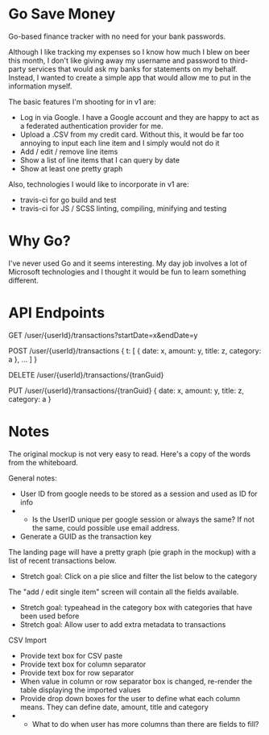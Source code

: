 # Go Save Money
Go-based finance tracker with no need for your bank passwords.

Although I like tracking my expenses so I know how much I blew on beer this month, I don't like giving away my username and password to third-party services that would ask my banks for statements on my behalf. Instead, I wanted to create a simple app that would allow me to put in the information myself.

The basic features I'm shooting for in v1 are:
* Log in via Google. I have a Google account and they are happy to act as a federated authentication provider for me.
* Upload a .CSV from my credit card. Without this, it would be far too annoying to input each line item and I simply would not do it
* Add / edit / remove line items
* Show a list of line items that I can query by date
* Show at least one pretty graph

Also, technologies I would like to incorporate in v1 are:
* travis-ci for go build and test
* travis-ci for JS / SCSS linting, compiling, minifying and testing

# Why Go?
I've never used Go and it seems interesting. My day job involves a lot of Microsoft technologies and I thought it would be fun to learn something different.

# API Endpoints
GET /user/{userId}/transactions?startDate=x&endDate=y

POST /user/{userId}/transactions
  { t: [ { date: x, amount: y, title: z, category: a }, ... ] }
  
DELETE /user/{userId}/transactions/{tranGuid}

PUT /user/{userId}/transactions/{tranGuid}
  { date: x, amount: y, title: z, category: a }

# Notes
The original mockup is not very easy to read. Here's a copy of the words from the whiteboard.

General notes:
* User ID from google needs to be stored as a session and used as ID for info
* * Is the UserID unique per google session or always the same? If not the same, could possible use email address.
* Generate a GUID as the transaction key

The landing page will have a pretty graph (pie graph in the mockup) with a list of recent transactions below.
* Stretch goal: Click on a pie slice and filter the list below to the category

The "add / edit single item" screen will contain all the fields available.
* Stretch goal: typeahead in the category box with categories that have been used before
* Stretch goal: Allow user to add extra metadata to transactions

CSV Import
* Provide text box for CSV paste
* Provide text box for column separator
* Provide text box for row separator
* When value in column or row separator box is changed, re-render the table displaying the imported values
* Provide drop down boxes for the user to define what each column means. They can define date, amount, title and category
* * What to do when user has more columns than there are fields to fill?
